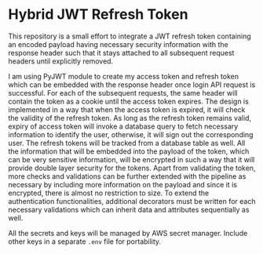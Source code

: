 # Hybrid JWT Refresh Token

This repository is a small effort to integrate a JWT refresh token containing an encoded payload having necessary security information with the response header such that it stays attached to all subsequent request headers until explicitly removed.

I am using PyJWT module to create my access token and refresh token which can be embedded with the response header once login API request is successful. For each of the subsequent requests, the same header will contain the token as a cookie until the access token expires. The design is implemented in a way that when the access token is expired, it will check the validity of the refresh token. As long as the refresh token remains valid, expiry of access token will invoke a database query to fetch necessary information to identify the user, otherwise, it will sign out the corresponding user. The refresh tokens will be tracked from a database table as well. All the information that will be embedded into the payload of the token, which can be very sensitive information, will be encrypted in such a way that it will provide double layer security for the tokens. Apart from validating the token, more checks and validations can be further extended with the pipeline as necessary by including more information on the payload and since it is encrypted, there is almost no restriction to size. To extend the authentication functionalities, additional decorators must be written for each necessary validations which can inherit data and attributes sequentially as well.

All the secrets and keys will be managed by AWS secret manager. Include other keys in a separate `.env` file for portability.

